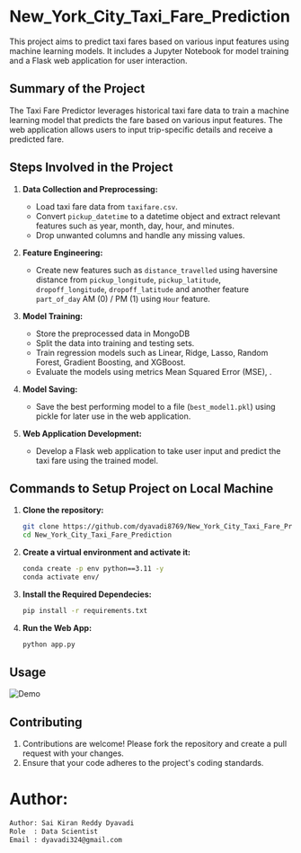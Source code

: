 # New_York_City_Taxi_Fare_Prediction

This project aims to predict taxi fares based on various input features using machine learning models. It includes a Jupyter Notebook for model training and a Flask web application for user interaction.

## Summary of the Project

The Taxi Fare Predictor leverages historical taxi fare data to train a machine learning model that predicts the fare based on various input features. The web application allows users to input trip-specific details and receive a predicted fare.

## Steps Involved in the Project

1. **Data Collection and Preprocessing:**
   - Load taxi fare data from `taxifare.csv`.
   - Convert `pickup_datetime` to a datetime object and extract relevant features such as year, month, day, hour, and minutes.
   - Drop unwanted columns and handle any missing values.

2. **Feature Engineering:**
   - Create new features such as `distance_travelled` using haversine distance from `pickup_longitude`, `pickup_latitude`, `dropoff_longitude`, `dropoff_latitude`  and  another feature `part_of_day` AM (0) / PM (1) using `Hour` feature.


3. **Model Training:**
   - Store the preprocessed data in MongoDB
   - Split the data into training and testing sets.
   - Train regression models such as Linear, Ridge, Lasso,  Random Forest, Gradient Boosting, and XGBoost.
   - Evaluate the models using metrics Mean Squared Error (MSE), .

4. **Model Saving:**
   - Save the best performing model to a file (`best_model1.pkl`) using pickle for later use in the web application.

5. **Web Application Development:**
   - Develop a Flask web application to take user input and predict the taxi fare using the trained model.

## Commands to Setup Project on Local Machine

1. **Clone the repository:**
   ```bash
   git clone https://github.com/dyavadi8769/New_York_City_Taxi_Fare_Prediction.git
   cd New_York_City_Taxi_Fare_Prediction

2.  **Create a virtual environment and activate it:**
    ```bash
    conda create -p env python==3.11 -y
    conda activate env/ 

3.  **Install the Required Dependecies:**
    ```bash
    pip install -r requirements.txt

4. **Run the Web App:**
    ```bash
    python app.py

## Usage

![Demo](demo/NYC_Taxi_App.gif)


## Contributing

1. Contributions are welcome! Please fork the repository and create a pull request with your changes. 
2. Ensure that your code adheres to the project's coding standards.

# Author:

```bash
Author: Sai Kiran Reddy Dyavadi
Role  : Data Scientist
Email : dyavadi324@gmail.com
```
